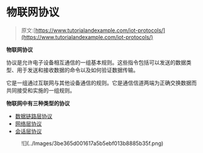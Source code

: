 # 物联网协议

> 原文:[https://www.tutorialandexample.com/iot-protocols/](https://www.tutorialandexample.com/iot-protocols/)

**物联网协议**

协议是允许电子设备相互通信的一组基本规则。这些指令包括可以发送的数据类型、用于发送和接收数据的命令以及如何验证数据传输。

它是一组通过互联网与其他设备通信的规则。它是通信信道两端为正确交换数据而共同接受和实施的一组规则。

**物联网中有三种类型的协议**

*   [数据链路层协议](https://www.tutorialandexample.com/data-link-layer-protocols/)
*   [网络层协议](https://www.tutorialandexample.com/network-layer-protocols/)
*   [会话层协议](https://www.tutorialandexample.com/session-layer-protocols/)

<figure class="aligncenter">![](../Images/3be365d001617a5b5ebf013b8885b35f.png)</figure>